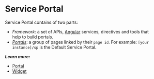 # Service Portal
Service Portal contains of two parts: 
- *Framework*: a set of APIs, [Angular](https://angularjs.org/) services, directives and tools that help to build portals.
- [*Portals*](/portal.md): a group of pages linked by their `page id`. For example: `[your instance]/sp` is the Default Service Portal.

***Learn more:***

+ [Portal](/portal.md)
+ [Widget](/widget.md)
